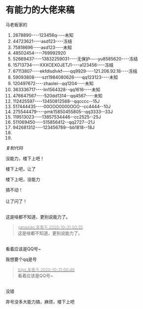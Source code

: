 # 有能力的大佬来稿


马老板家的<br /><div class="blockcode"><div id="code_kFV"><ol><li>2678890----123456q----未知<br /><li>44723621----asd123----冻结<br /><li>75818696----asd123----未知<br /><li>48502454----769992920<br /><li>52669437----13832259031----无保护----yu8585620----冻结<br /><li>15713734----XXXCEXOJETJ1----a123456----冻结<br /><li>67113807----ekfdlsdlvkf----qq9929----121.206.92.18----冻结<br /><li>59093808----szt1984080626----qq123123----未知<br /><li>120497672----zhaolei--qq1204----未知<br /><li>363336717----lin1564328--qq1616----未知<br /><li>476647567----520dd1314--qq4567----未知<br /><li>112425597----13450812588--qqcccc--15J<br /><li>517444435----00OOO0000OOO--cc4444--10J<br /><li>275544479----pmk15850455805--qq3333--33J<br /><li>119513023----13857534446--cc2525--25J<br /><li>511069450----515856412--qq2727--21J<br /><li>942681312----123456789--bb1818--18J<br /><li><br /><li></ol></div><em onclick="copycode($('code_kFV'));">复制代码</em></div>

没能力，楼下上吧！

楼下上吧，让了

楼下上吧，没能力<img id="aimg_Vbo84" onclick="zoom(this, this.src, 0, 0, 0)" class="zoom" src="https://cdn.jsdelivr.net/gh/hishis/forum-master/public/images/patch.gif" onmouseover="img_onmouseoverfunc(this)" onload="thumbImg(this)" border="0" alt="" />

搞不动！<br />
<br />
让了闪了！<br />
<br />
<img src="static/image/smiley/default/lol.gif" smilieid="12" border="0" alt="" /><img src="static/image/smiley/default/lol.gif" smilieid="12" border="0" alt="" /><img src="static/image/smiley/default/lol.gif" smilieid="12" border="0" alt="" />

这是啥都不知道，更别说能力了。

<div class="quote"><blockquote><font size="2"><a href="https://www.hostloc.com/forum.php?mod=redirect&amp;goto=findpost&amp;pid=9379020&amp;ptid=760444" target="_blank"><font color="#999999">yanaxiao 发表于 2020-10-31 00:35</font></a></font><br />
这是啥都不知道，更别说能力了。</blockquote></div><br />
看着应该是QQ号~

我想要个qq是号

<div class="quote"><blockquote><font size="2"><a href="https://www.hostloc.com/forum.php?mod=redirect&amp;goto=findpost&amp;pid=9379043&amp;ptid=760444" target="_blank"><font color="#999999">trips 发表于 2020-10-31 00:46</font></a></font><br />
看着应该是QQ号~</blockquote></div><br />
没错

弃号没多大能力搞，麻烦，楼下上吧
